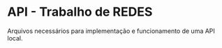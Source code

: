 # API - Trabalho de REDES

Arquivos necessários para implementação e funcionamento de uma API local. 
